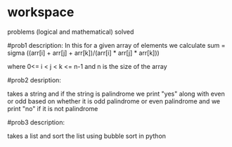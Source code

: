 # workspace
problems (logical and mathematical) solved

#prob1 description:
In this for a given array of elements we calculate
sum = sigma ((arr[i] + arr[j] + arr[k])/(arr[i] * arr[j] * arr[k]))

where 0<= i < j < k <= n-1 and n is the size of the array

#prob2 desription:

takes a string and if the string is palindrome we print "yes" along with even or odd based on whether it is odd palindrome or even palindrome
and we print "no" if it is not palindrome

#prob3 description:

takes a list and sort the list using bubble sort in python

